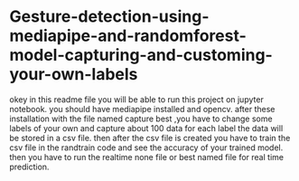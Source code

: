 # Gesture-detection-using-mediapipe-and-randomforest-model-capturing-and-customing-your-own-labels

okey in this readme file you will be able to run this project on jupyter notebook.
you should have mediapipe installed and opencv.
after these installation with the file named capture best ,you have to change some labels of your own and capture about 100 data for each label the data will be stored in a csv file.
then after the csv file is created you have to train the csv file in the randtrain code and see the accuracy of your trained model.
then you have to run the realtime none file or best named file for real time prediction.
